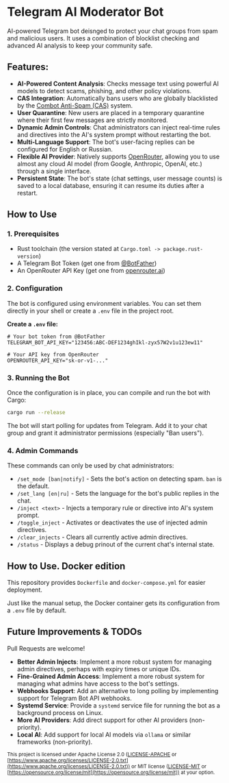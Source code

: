 # Telegram AI Moderator Bot

AI-powered Telegram bot deisnged to protect your chat groups from spam and malicious users. It uses a combination of blocklist checking and advanced AI analysis to keep your community safe.

## Features:

* **AI-Powered Content Analysis**: Checks message text using powerful AI models to detect scams, phishing, and other policy violations.
* **CAS Integration**: Automatically bans users who are globally blacklisted by the [Combot Anti-Spam (CAS)](https://cas.chat/) system.
* **User Quarantine**: New users are placed in a temporary quarantine where their first few messages are strictly monitored.
* **Dynamic Admin Controls**: Chat administrators can inject real-time rules and directives into the AI's system prompt without restarting the bot.
* **Multi-Language Support**: The bot's user-facing replies can be configured for English or Russian.
* **Flexible AI Provider**: Natively supports [OpenRouter](https://openrouter.ai/), allowing you to use almost any cloud AI model (from Google, Anthropic, OpenAI, etc.) through a single interface.
* **Persistent State**: The bot's state (chat settings, user message counts) is saved to a local database, ensuring it can resume its duties after a restart.

## How to Use

### 1. Prerequisites

* Rust toolchain (the version stated at `Cargo.toml -> package.rust-version`)
* A Telegram Bot Token (get one from [@BotFather](https://t.me/BotFather))
* An OpenRouter API Key (get one from [openrouter.ai](https://openrouter.ai/))

### 2. Configuration

The bot is configured using environment variables. You can set them directly in your shell or create a `.env` file in the project root.

**Create a `.env` file:**
```env
# Your bot token from @BotFather
TELEGRAM_BOT_API_KEY="123456:ABC-DEF1234ghIkl-zyx57W2v1u123ew11"

# Your API key from OpenRouter
OPENROUTER_API_KEY="sk-or-v1-..."
```

### 3. Running the Bot

Once the configuration is in place, you can compile and run the bot with Cargo:

```bash
cargo run --release
```

The bot will start polling for updates from Telegram. Add it to your chat group and grant it administrator permissions (especially "Ban users").

### 4. Admin Commands

These commands can only be used by chat administrators:

* `/set_mode [ban|notify]` - Sets the bot's action on detecting spam. `ban` is the default.
* `/set_lang [en|ru]` - Sets the language for the bot's public replies in the chat.
* `/inject <text>` - Injects a temporary rule or directive into AI's system prompt.
* `/toggle_inject` - Activates or deactivates the use of injected admin directives.
* `/clear_injects` - Clears all currently active admin directives.
* `/status` - Displays a debug prinout of the current chat's internal state.

## How to Use. Docker edition

This repository provides `Dockerfile` and `docker-compose.yml` for easier deployment.

Just like the manual setup, the Docker container gets its configuration from a `.env` file by default.

## Future Improvements & TODOs

Pull Requests are welcome!

* **Better Admin Injects**: Implement a more robust system for managing admin directives, perhaps with expiry times or unique IDs.
* **Fine-Grained Admin Access**: Implement a more robust system for managing what admins have access to the bot's settings.
* **Webhooks Support**: Add an alternative to long polling by implementing support for Telegram Bot API webhooks.
* **Systemd Service**: Provide a `systemd` service file for running the bot as a background process on Linux.
* **More AI Providers**: Add direct support for other AI providers (non-priority).
* **Local AI**: Add support for local AI models via `ollama` or similar frameworks (non-priority).

<sub>This project is licensed under Apache License 2.0 ([LICENSE-APACHE](./LICENSE-APACHE) or [https://www.apache.org/licenses/LICENSE-2.0.txt](https://www.apache.org/licenses/LICENSE-2.0.txt)) or MIT license ([LICENSE-MIT](./LICENSE-MIT) or [https://opensource.org/license/mit](https://opensource.org/license/mit)) at your option.</sub>